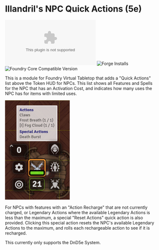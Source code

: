 # Illandril's NPC Quick Actions (5e)
![Latest Release Download Count](https://img.shields.io/github/downloads/illandril/FoundryVTT-npc-quick-actions/latest/module.zip?color=4b0000&label=Downloads)
![Forge Installs](https://img.shields.io/badge/dynamic/json?color=4b0000&label=Forge%20Installs&query=package.installs&url=http%3A%2F%2Fforge-vtt.com%2Fapi%2Fbazaar%2Fpackage%2Fillandril-npc-quick-actions&suffix=%25)
![Foundry Core Compatible Version](https://img.shields.io/badge/dynamic/json?color=4b0000&label=Foundry%20Version&query=$.compatibleCoreVersion&url=https%3A%2F%2Fgithub.com%2Fillandril%2FFoundryVTT-npc-quick-actions%2Freleases%2Flatest%2Fdownload%2Fmodule.json)

This is a module for Foundry Virtual Tabletop that adds a "Quick Actions" list above the Token HUD for NPCs. This list shows all Features and Spells for the NPC that has an Activation Cost, and indicates how many uses the NPC has for items with limited uses.

![Screenshot showing a Quick Actions list for an Ice Mephit](/screenshots/example-a.png?raw=true)

For NPCs with features with an "Action Recharge" that are not currently charged, or Legendary Actions where the available Legendary Actions is less than the maximum, a special "Reset Actions" quick action is also provided. Clicking this special action resets the NPC's available Legendary Actions to the maximum, and rolls each rechargeable action to see if it is recharged.

This currently only supports the DnD5e System.
